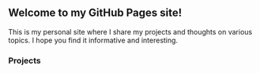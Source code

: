 ## Welcome to my GitHub Pages site!

This is my personal site where I share my projects and thoughts on various topics. I hope you find it informative and interesting.

### Projects
